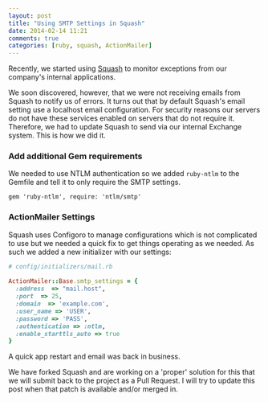 ```yaml
---
layout: post
title: "Using SMTP Settings in Squash"
date: 2014-02-14 11:21
comments: true
categories: [ruby, squash, ActionMailer] 
---
```


Recently, we started using <a href="https://github.com/SquareSquash/web">Squash</a> 
to monitor exceptions from our company's internal applications.

We soon discovered, however, that we were not receiving emails from
Squash to notify us of errors. It turns out that by default Squash's
email setting use a localhost email configuration. For security reasons
our servers do not have these services enabled on servers that do not
require it. Therefore, we had to update Squash to send via our internal
Exchange system. This is how we did it.

### Add additional Gem requirements

We needed to use NTLM authentication so we added `ruby-ntlm` to the
Gemfile and tell it to only require the SMTP settings.

```
gem 'ruby-ntlm', require: 'ntlm/smtp'
```

### ActionMailer Settings

Squash uses Configoro to manage configurations which is not complicated to
use but we needed a quick fix to get things operating as we needed. As
such we added a new initializer with our settings:

```ruby
# config/initializers/mail.rb
 
ActionMailer::Base.smtp_settings = {
  :address  => "mail.host",
  :port  => 25,
  :domain  => 'example.com',
  :user_name => 'USER',
  :password => 'PASS',
  :authentication => :ntlm,
  :enable_starttls_auto => true
}
```

A quick app restart and email was back in business.

We have forked Squash and are working on a 'proper' solution for this
that we will submit back to the project as a Pull Request. I will try to
update this post when that patch is available and/or merged in.


